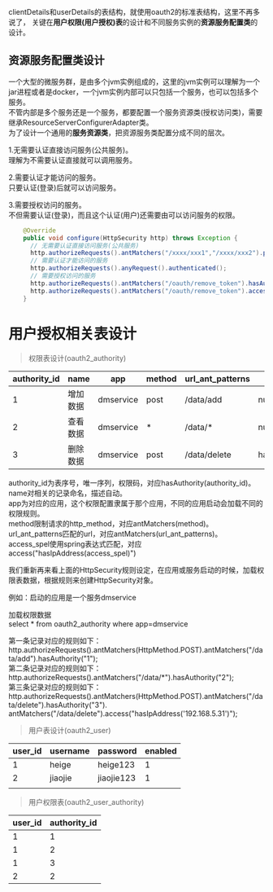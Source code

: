 clientDetails和userDetails的表结构，就使用oauth2的标准表结构，这里不再多说了，
关键在**用户权限(用户授权)表**的设计和不同服务实例的**资源服务配置类**的设计。  

资源服务配置类设计  
----  


一个大型的微服务群，是由多个jvm实例组成的，这里的jvm实例可以理解为一个jar进程或者是docker，一个jvm实例内部可以只包括一个服务，也可以包括多个服务。  
不管内部是多个服务还是一个服务，都要配置一个服务资源类(授权访问类)，需要继承ResourceServerConfigurerAdapter类。  
为了设计一个通用的**服务资源类**，把资源服务类配置分成不同的层次。  

1.无需要认证直接访问服务(公共服务)。  
理解为不需要认证直接就可以调用服务。  

2.需要认证才能访问的服务。  
只要认证(登录)后就可以访问服务。

3.需要授权访问的服务。  
不但需要认证(登录)，而且这个认证(用户)还需要由可以访问服务的权限。

```java
    @Override
    public void configure(HttpSecurity http) throws Exception {
      // 无需要认证直接访问服务(公共服务)
      http.authorizeRequests().antMatchers("/xxxx/xxx1","/xxxx/xxx2").permitAll();
      // 需要认证才能访问的服务
      http.authorizeRequests().anyRequest().authenticated();
      // 需要授权访问的服务
      http.authorizeRequests().antMatchers("/oauth/remove_token").hasAuthority("123");
      http.authorizeRequests().antMatchers("/oauth/remove_token").access("hasIpAddress('192.168.5.31')");
    }
```

用户授权相关表设计  
====  

> 权限表设计(oauth2_authority)

| authority_id | name     | app       | method | url_ant_patterns | access_spel                  |
| ------------ | -------- | --------- | ------ | ---------------- | ---------------------------- |
| 1            | 增加数据 | dmservice | post   | /data/add        | null                         |
| 2            | 查看数据 | dmservice | *      | /data/*          | null                         |
| 3            | 删除数据 | dmservice | post   | /data/delete     | hasIpAddress('192.168.5.31') |

authority_id为表序号，唯一序列，权限码，对应hasAuthority(authority_id)。  
name对相关的记录命名，描述自动。  
app为对应的应用，这个权限配置隶属于那个应用，不同的应用启动会加载不同的权限规则。  
method限制请求的http_method，对应antMatchers(method)。  
url_ant_patterns匹配的url，对应antMatchers(url_ant_patterns)。  
access_spel使用spring表达式匹配，对应access("hasIpAddress(access_spel)")  

我们重新再来看上面的HttpSecurity规则设定，在应用或服务启动的时候，加载权限表数据，根据规则来创建HttpSecurity对象。  

例如：启动的应用是一个服务dmservice  

加载权限数据  
select * from oauth2_authority where app=dmservice  

第一条记录对应的规则如下：  
http.authorizeRequests().antMatchers(HttpMethod.POST).antMatchers("/data/add").hasAuthority("1");  
第二条记录对应的规则如下：  
http.authorizeRequests().antMatchers("/data/\*").hasAuthority("2");  
第三条记录对应的规则如下：
http.authorizeRequests().antMatchers(HttpMethod.POST).antMatchers("/data/delete").hasAuthority("3").
antMatchers("/data/delete").access("hasIpAddress('192.168.5.31')");  

> 用户表设计(oauth2_user)  

| user_id | username | password   | enabled |
| ------- | -------- | ---------- | ------- |
| 1       | heige    | heige123   | 1       |
| 2       | jiaojie  | jiaojie123 | 1       |
|         |          |            |         |

> 用户权限表(oauth2_user_authority)  

| user_id | authority_id |
| ------- | ------------ |
| 1       | 1            |
| 1       | 2            |
| 1       | 3            |
| 2       | 2            |














